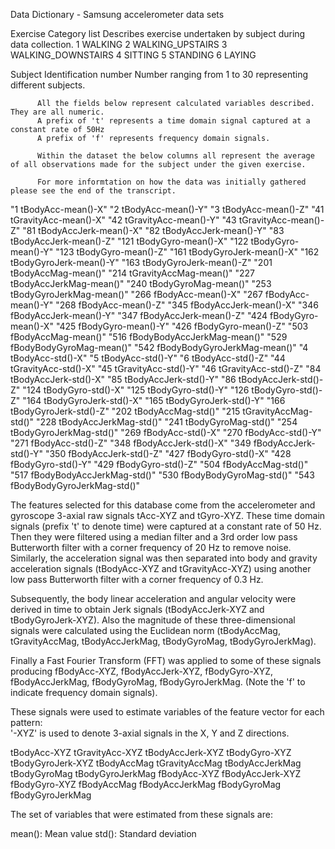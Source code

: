 Data Dictionary - Samsung accelerometer data sets

Exercise  Category list
          Describes exercise undertaken by subject during data collection.
          1 WALKING
          2 WALKING_UPSTAIRS
          3 WALKING_DOWNSTAIRS
          4 SITTING
          5 STANDING
          6 LAYING


Subject   Identification number
          Number ranging from 1 to 30 representing different subjects.
          
          All the fields below represent calculated variables described. They are all numeric.
          A prefix of 't' represents a time domain signal captured at a constant rate of 50Hz
          A prefix of 'f' represents frequency domain signals.
        
          Within the dataset the below columns all represent the average of all observations made for the subject under the given exercise.
          
          For more informtation on how the data was initially gathered please see the end of the transcript.  
          
"1 tBodyAcc-mean()-X"
"2 tBodyAcc-mean()-Y"
"3 tBodyAcc-mean()-Z"
"41 tGravityAcc-mean()-X"
"42 tGravityAcc-mean()-Y"
"43 tGravityAcc-mean()-Z"
"81 tBodyAccJerk-mean()-X"
"82 tBodyAccJerk-mean()-Y"
"83 tBodyAccJerk-mean()-Z"
"121 tBodyGyro-mean()-X"
"122 tBodyGyro-mean()-Y"
"123 tBodyGyro-mean()-Z"
"161 tBodyGyroJerk-mean()-X"
"162 tBodyGyroJerk-mean()-Y"
"163 tBodyGyroJerk-mean()-Z"
"201 tBodyAccMag-mean()"
"214 tGravityAccMag-mean()"
"227 tBodyAccJerkMag-mean()"
"240 tBodyGyroMag-mean()"
"253 tBodyGyroJerkMag-mean()"
"266 fBodyAcc-mean()-X"
"267 fBodyAcc-mean()-Y"
"268 fBodyAcc-mean()-Z"
"345 fBodyAccJerk-mean()-X"
"346 fBodyAccJerk-mean()-Y"
"347 fBodyAccJerk-mean()-Z"
"424 fBodyGyro-mean()-X"
"425 fBodyGyro-mean()-Y"
"426 fBodyGyro-mean()-Z"
"503 fBodyAccMag-mean()"
"516 fBodyBodyAccJerkMag-mean()"
"529 fBodyBodyGyroMag-mean()"
"542 fBodyBodyGyroJerkMag-mean()"
"4 tBodyAcc-std()-X"
"5 tBodyAcc-std()-Y"
"6 tBodyAcc-std()-Z"
"44 tGravityAcc-std()-X"
"45 tGravityAcc-std()-Y"
"46 tGravityAcc-std()-Z"
"84 tBodyAccJerk-std()-X"
"85 tBodyAccJerk-std()-Y"
"86 tBodyAccJerk-std()-Z"
"124 tBodyGyro-std()-X"
"125 tBodyGyro-std()-Y"
"126 tBodyGyro-std()-Z"
"164 tBodyGyroJerk-std()-X"
"165 tBodyGyroJerk-std()-Y"
"166 tBodyGyroJerk-std()-Z"
"202 tBodyAccMag-std()"
"215 tGravityAccMag-std()"
"228 tBodyAccJerkMag-std()"
"241 tBodyGyroMag-std()"
"254 tBodyGyroJerkMag-std()"
"269 fBodyAcc-std()-X"
"270 fBodyAcc-std()-Y"
"271 fBodyAcc-std()-Z"
"348 fBodyAccJerk-std()-X"
"349 fBodyAccJerk-std()-Y"
"350 fBodyAccJerk-std()-Z"
"427 fBodyGyro-std()-X"
"428 fBodyGyro-std()-Y"
"429 fBodyGyro-std()-Z"
"504 fBodyAccMag-std()"
"517 fBodyBodyAccJerkMag-std()"
"530 fBodyBodyGyroMag-std()"
"543 fBodyBodyGyroJerkMag-std()"



The features selected for this database come from the accelerometer and gyroscope 3-axial raw signals tAcc-XYZ and tGyro-XYZ. These time domain signals (prefix 't' to denote time) were captured at a constant rate of 50 Hz. Then they were filtered using a median filter and a 3rd order low pass Butterworth filter with a corner frequency of 20 Hz to remove noise. Similarly, the acceleration signal was then separated into body and gravity acceleration signals (tBodyAcc-XYZ and tGravityAcc-XYZ) using another low pass Butterworth filter with a corner frequency of 0.3 Hz. 

Subsequently, the body linear acceleration and angular velocity were derived in time to obtain Jerk signals (tBodyAccJerk-XYZ and tBodyGyroJerk-XYZ). Also the magnitude of these three-dimensional signals were calculated using the Euclidean norm (tBodyAccMag, tGravityAccMag, tBodyAccJerkMag, tBodyGyroMag, tBodyGyroJerkMag). 

Finally a Fast Fourier Transform (FFT) was applied to some of these signals producing fBodyAcc-XYZ, fBodyAccJerk-XYZ, fBodyGyro-XYZ, fBodyAccJerkMag, fBodyGyroMag, fBodyGyroJerkMag. (Note the 'f' to indicate frequency domain signals). 

These signals were used to estimate variables of the feature vector for each pattern:  
'-XYZ' is used to denote 3-axial signals in the X, Y and Z directions.

tBodyAcc-XYZ
tGravityAcc-XYZ
tBodyAccJerk-XYZ
tBodyGyro-XYZ
tBodyGyroJerk-XYZ
tBodyAccMag
tGravityAccMag
tBodyAccJerkMag
tBodyGyroMag
tBodyGyroJerkMag
fBodyAcc-XYZ
fBodyAccJerk-XYZ
fBodyGyro-XYZ
fBodyAccMag
fBodyAccJerkMag
fBodyGyroMag
fBodyGyroJerkMag

The set of variables that were estimated from these signals are: 

mean(): Mean value
std(): Standard deviation
